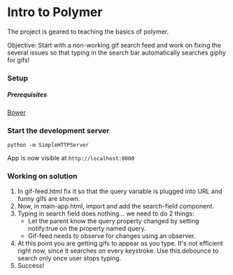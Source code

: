 # Intro to Polymer

The project is geared to teaching the basics of polymer.

Objective: Start with a non-working gif search feed and work on fixing the several issues so that typing in the search bar automatically searches giphy for gifs!

### Setup

##### Prerequisites

[Bower](http://bower.io)


### Start the development server

 `python -m SimpleHTTPServer`

 App is now visible at `http://localhost:8000`

### Working on solution

1. In gif-feed.html fix it so that the query variable is plugged into URL and funny gifs are shown.
2. Now, in main-app.html, import and add the search-field component.
3. Typing in search field does nothing... we need to do 2 things:
    - Let the parent know the query property changed by setting notify:true on the property named query.
    - Gif-feed needs to observe for changes using an observer.
4. At this point you are getting gifs to appear as you type. It's not efficient right now, since it searches on every keystroke. Use this.debounce to search only once user stops typing.
5. Success!